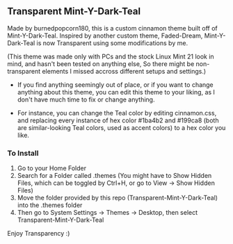 ## Transparent Mint-Y-Dark-Teal

Made by burnedpopcorn180, this is a custom cinnamon theme built off of Mint-Y-Dark-Teal. Inspired by another custom theme, Faded-Dream, Mint-Y-Dark-Teal is now Transparent using some modifications by me.

(This theme was made only with PCs and the stock Linux Mint 21 look in mind, and hasn't been tested on anything else, So there might be non-transparent elements I missed accross different setups and settings.)

- If you find anything seemingly out of place, or if you want to change anything about this theme, you can edit this theme to your liking, as I don't have much time to fix or change anything.

- For instance, you can change the Teal color by editing cinnamon.css, and replacing every instance of hex color #1ba4b2 and #199ca8 (both are similar-looking Teal colors, used as accent colors) to a hex color you like.

### To Install

1. Go to your Home Folder
2. Search for a Folder called .themes
    (You might have to Show Hidden Files, which can be toggled by Ctrl+H, or go to View -> Show Hidden Files)
3. Move the folder provided by this repo (Transparent-Mint-Y-Dark-Teal) into the .themes folder
4. Then go to System Settings -> Themes -> Desktop, then select Transparent-Mint-Y-Dark-Teal

Enjoy Transparency :)
